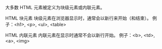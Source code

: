 大多数 HTML 元素被定义为块级元素或内联元素。

HTML 块元素
块级元素在浏览器显示时，通常会以新行来开始（和结束）。
例子：\<h1>, \<p>, \<ul>, \<table>

HTML 内联元素
内联元素在显示时通常不会以新行开始。
例子：\<b>, \<td>, \<a>, \<img>
